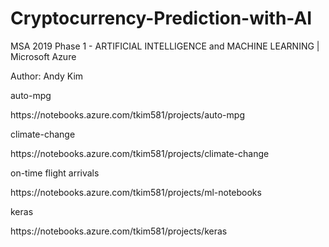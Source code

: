 # Cryptocurrency-Prediction-with-AI
MSA 2019 Phase 1 - ARTIFICIAL INTELLIGENCE and MACHINE LEARNING | Microsoft Azure
<p></p>
Author: Andy Kim
<p></P> <p></P>
auto-mpg<p></P>
https://notebooks.azure.com/tkim581/projects/auto-mpg<p></P>
climate-change<p></P>
https://notebooks.azure.com/tkim581/projects/climate-change<p></P>
on-time flight arrivals<p></P>
https://notebooks.azure.com/tkim581/projects/ml-notebooks<p></P>
keras<p></P>
https://notebooks.azure.com/tkim581/projects/keras<p></P>
